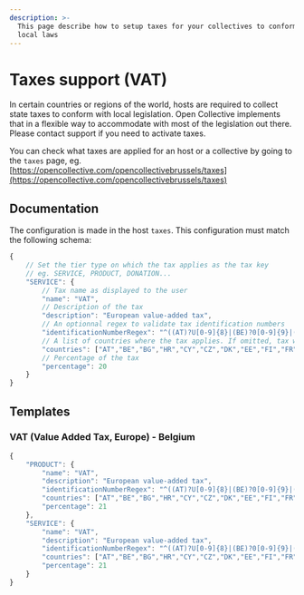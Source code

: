```yaml
---
description: >-
  This page describe how to setup taxes for your collectives to conform with
  local laws
---
```


# Taxes support \(VAT\)

In certain countries or regions of the world, hosts are required to collect state taxes to conform with local legislation. Open Collective implements that in a flexible way to accommodate with most of the legislation out there. Please contact support if you need to activate taxes.

You can check what taxes are applied for an host or a collective by going to the `taxes` page, eg. [https://opencollective.com/opencollectivebrussels/taxes](https://opencollective.com/opencollectivebrussels/taxes)

## Documentation

The configuration is made in the host `taxes`. This configuration must match the following schema:

```javascript
{
	// Set the tier type on which the tax applies as the tax key
	// eg. SERVICE, PRODUCT, DONATION...
	"SERVICE": {
		// Tax name as displayed to the user
		"name": "VAT",
		// Description of the tax
		"description": "European value-added tax",
		// An optionnal regex to validate tax identification numbers
		"identificationNumberRegex": "^((AT)?U[0-9]{8}|(BE)?0[0-9]{9}|(BG)?[0-9]{9,10}|(CY)?[0-9]{8}L(CZ)?[0-9]{8,10}|(DE)?[0-9]{9}|(DK)?[0-9]{8}|(EE)?[0-9]{9}(EL|GR)?[0-9]{9}|(ES)?[0-9A-Z][0-9]{7}[0-9A-Z]|(FI)?[0-9]{8}(FR)?[0-9A-Z]{2}[0-9]{9}|(GB)?([0-9]{9}([0-9]{3})?|[A-Z]{2}[0-9]{3})(HU)?[0-9]{8}|(IE)?[0-9]S[0-9]{5}L|(IT)?[0-9]{11}(LT)?([0-9]{9}|[0-9]{12})|(LU)?[0-9]{8}|(LV)?[0-9]{11}|(MT)?[0-9]{8}(NL)?[0-9]{9}B[0-9]{2}|(PL)?[0-9]{10}|(PT)?[0-9]{9}|(RO)?[0-9]{2,10}(SE)?[0-9]{12}|(SI)?[0-9]{8}|(SK)?[0-9]{10})$",
		// A list of countries where the tax applies. If omitted, tax will apply for all countries
		"countries": ["AT","BE","BG","HR","CY","CZ","DK","EE","FI","FR","DE","GR","HU","IE","IT","LV","LT","LU","MT","NL","PL","PT","RO","SK","SI","ES","SE","GB"],
		// Percentage of the tax
		"percentage": 20
	}
}
```

## Templates

### VAT \(Value Added Tax, Europe\) - Belgium

```javascript
{
	"PRODUCT": {
		"name": "VAT",
		"description": "European value-added tax",
		"identificationNumberRegex": "^((AT)?U[0-9]{8}|(BE)?0[0-9]{9}|(BG)?[0-9]{9,10}|(CY)?[0-9]{8}L(CZ)?[0-9]{8,10}|(DE)?[0-9]{9}|(DK)?[0-9]{8}|(EE)?[0-9]{9}(EL|GR)?[0-9]{9}|(ES)?[0-9A-Z][0-9]{7}[0-9A-Z]|(FI)?[0-9]{8}(FR)?[0-9A-Z]{2}[0-9]{9}|(GB)?([0-9]{9}([0-9]{3})?|[A-Z]{2}[0-9]{3})(HU)?[0-9]{8}|(IE)?[0-9]S[0-9]{5}L|(IT)?[0-9]{11}(LT)?([0-9]{9}|[0-9]{12})|(LU)?[0-9]{8}|(LV)?[0-9]{11}|(MT)?[0-9]{8}(NL)?[0-9]{9}B[0-9]{2}|(PL)?[0-9]{10}|(PT)?[0-9]{9}|(RO)?[0-9]{2,10}(SE)?[0-9]{12}|(SI)?[0-9]{8}|(SK)?[0-9]{10})$",
		"countries": ["AT","BE","BG","HR","CY","CZ","DK","EE","FI","FR","DE","GR","HU","IE","IT","LV","LT","LU","MT","NL","PL","PT","RO","SK","SI","ES","SE","GB"],
		"percentage": 21
	},
	"SERVICE": {
		"name": "VAT",
		"description": "European value-added tax",
		"identificationNumberRegex": "^((AT)?U[0-9]{8}|(BE)?0[0-9]{9}|(BG)?[0-9]{9,10}|(CY)?[0-9]{8}L(CZ)?[0-9]{8,10}|(DE)?[0-9]{9}|(DK)?[0-9]{8}|(EE)?[0-9]{9}(EL|GR)?[0-9]{9}|(ES)?[0-9A-Z][0-9]{7}[0-9A-Z]|(FI)?[0-9]{8}(FR)?[0-9A-Z]{2}[0-9]{9}|(GB)?([0-9]{9}([0-9]{3})?|[A-Z]{2}[0-9]{3})(HU)?[0-9]{8}|(IE)?[0-9]S[0-9]{5}L|(IT)?[0-9]{11}(LT)?([0-9]{9}|[0-9]{12})|(LU)?[0-9]{8}|(LV)?[0-9]{11}|(MT)?[0-9]{8}(NL)?[0-9]{9}B[0-9]{2}|(PL)?[0-9]{10}|(PT)?[0-9]{9}|(RO)?[0-9]{2,10}(SE)?[0-9]{12}|(SI)?[0-9]{8}|(SK)?[0-9]{10})$",
		"countries": ["AT","BE","BG","HR","CY","CZ","DK","EE","FI","FR","DE","GR","HU","IE","IT","LV","LT","LU","MT","NL","PL","PT","RO","SK","SI","ES","SE","GB"],
		"percentage": 21
	}
}
```

